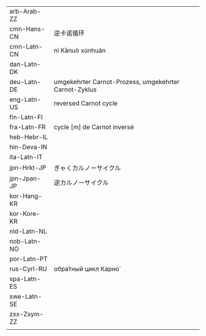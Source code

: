 | | | |
|-|-|-|
| arb-Arab-ZZ |  |  |
| cmn-Hans-CN | 逆卡诺循环 |  |
| cmn-Latn-CN | nì Kǎnuò xúnhuán |  |
| dan-Latn-DK |  |  |
| deu-Latn-DE | umgekehrter Carnot-Prozess, umgekehrter Carnot-Zyklus |  |
| eng-Latn-US | reversed Carnot cycle |  |
| fin-Latn-FI |  |  |
| fra-Latn-FR | cycle [m] de Carnot inversé |  |
| heb-Hebr-IL |  |  |
| hin-Deva-IN |  |  |
| ita-Latn-IT |  |  |
| jpn-Hrkt-JP | ぎゃくカルノーサイクル |  |
| jpn-Jpan-JP | 逆カルノーサイクル |  |
| kor-Hang-KR |  |  |
| kor-Kore-KR |  |  |
| nld-Latn-NL |  |  |
| nob-Latn-NO |  |  |
| por-Latn-PT |  |  |
| rus-Cyrl-RU | обра́тный цикл Карно́ |  |
| spa-Latn-ES |  |  |
| swe-Latn-SE |  |  |
| zxx-Zsym-ZZ |  |  |
|  |  |  |
